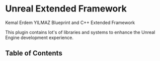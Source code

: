 # Unreal Extended Framework
Kemal Erdem YILMAZ Blueprint and C++ Extended Framework


This plugin contains lot's of libraries and systems to enhance the Unreal Engine development experience.




## Table of Contents
  
